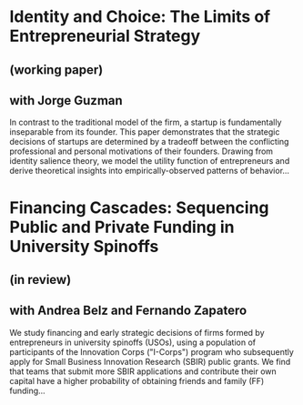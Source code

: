 # Identity and Choice: The Limits of Entrepreneurial Strategy
## (working paper)
## with Jorge Guzman
In contrast to the traditional model of the firm, a startup is fundamentally inseparable from its founder. This paper demonstrates that the strategic decisions of startups are determined by a tradeoff between the conflicting professional and personal motivations of their founders. Drawing from identity salience theory, we model the utility function of entrepreneurs and derive theoretical insights into empirically-observed patterns of behavior...

# Financing Cascades: Sequencing Public and Private Funding in University Spinoffs
## (in review)
## with Andrea Belz and Fernando Zapatero
We study financing and early strategic decisions of firms formed by entrepreneurs in university spinoffs (USOs), using a population of participants of the Innovation Corps ("I-Corps") program who subsequently apply for Small Business Innovation Research (SBIR) public grants. We find that teams that submit more SBIR applications and contribute their own capital have a higher probability of obtaining friends and family (FF) funding...

